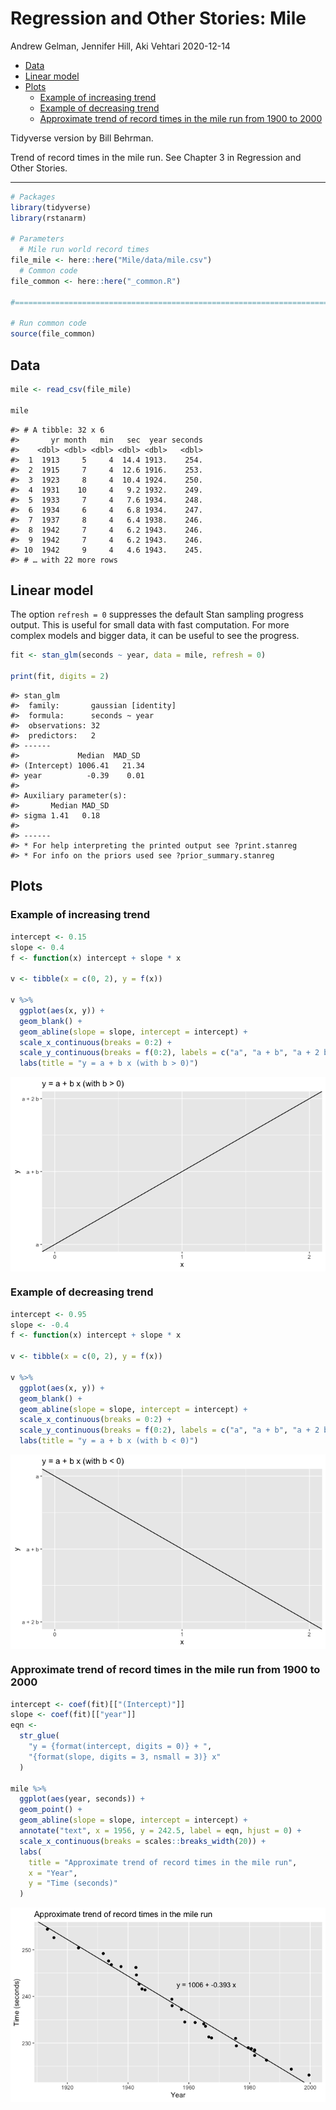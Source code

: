 Regression and Other Stories: Mile
================
Andrew Gelman, Jennifer Hill, Aki Vehtari
2020-12-14

-   [Data](#data)
-   [Linear model](#linear-model)
-   [Plots](#plots)
    -   [Example of increasing trend](#example-of-increasing-trend)
    -   [Example of decreasing trend](#example-of-decreasing-trend)
    -   [Approximate trend of record times in the mile run from 1900 to
        2000](#approximate-trend-of-record-times-in-the-mile-run-from-1900-to-2000)

Tidyverse version by Bill Behrman.

Trend of record times in the mile run. See Chapter 3 in Regression and
Other Stories.

------------------------------------------------------------------------

``` r
# Packages
library(tidyverse)
library(rstanarm)

# Parameters
  # Mile run world record times
file_mile <- here::here("Mile/data/mile.csv")
  # Common code
file_common <- here::here("_common.R")

#===============================================================================

# Run common code
source(file_common)
```

## Data

``` r
mile <- read_csv(file_mile)

mile
```

    #> # A tibble: 32 x 6
    #>       yr month   min   sec  year seconds
    #>    <dbl> <dbl> <dbl> <dbl> <dbl>   <dbl>
    #>  1  1913     5     4  14.4 1913.    254.
    #>  2  1915     7     4  12.6 1916.    253.
    #>  3  1923     8     4  10.4 1924.    250.
    #>  4  1931    10     4   9.2 1932.    249.
    #>  5  1933     7     4   7.6 1934.    248.
    #>  6  1934     6     4   6.8 1934.    247.
    #>  7  1937     8     4   6.4 1938.    246.
    #>  8  1942     7     4   6.2 1943.    246.
    #>  9  1942     7     4   6.2 1943.    246.
    #> 10  1942     9     4   4.6 1943.    245.
    #> # … with 22 more rows

## Linear model

The option `refresh = 0` suppresses the default Stan sampling progress
output. This is useful for small data with fast computation. For more
complex models and bigger data, it can be useful to see the progress.

``` r
fit <- stan_glm(seconds ~ year, data = mile, refresh = 0)

print(fit, digits = 2)
```

    #> stan_glm
    #>  family:       gaussian [identity]
    #>  formula:      seconds ~ year
    #>  observations: 32
    #>  predictors:   2
    #> ------
    #>             Median  MAD_SD 
    #> (Intercept) 1006.41   21.34
    #> year          -0.39    0.01
    #> 
    #> Auxiliary parameter(s):
    #>       Median MAD_SD
    #> sigma 1.41   0.18  
    #> 
    #> ------
    #> * For help interpreting the printed output see ?print.stanreg
    #> * For info on the priors used see ?prior_summary.stanreg

## Plots

### Example of increasing trend

``` r
intercept <- 0.15
slope <- 0.4
f <- function(x) intercept + slope * x

v <- tibble(x = c(0, 2), y = f(x))

v %>% 
  ggplot(aes(x, y)) +
  geom_blank() +
  geom_abline(slope = slope, intercept = intercept) +
  scale_x_continuous(breaks = 0:2) +
  scale_y_continuous(breaks = f(0:2), labels = c("a", "a + b", "a + 2 b")) +
  labs(title = "y = a + b x (with b > 0)")
```

<img src="mile_tv_files/figure-gfm/unnamed-chunk-4-1.png" style="display: block; margin: auto;" />

### Example of decreasing trend

``` r
intercept <- 0.95
slope <- -0.4
f <- function(x) intercept + slope * x

v <- tibble(x = c(0, 2), y = f(x))

v %>% 
  ggplot(aes(x, y)) +
  geom_blank() +
  geom_abline(slope = slope, intercept = intercept) +
  scale_x_continuous(breaks = 0:2) +
  scale_y_continuous(breaks = f(0:2), labels = c("a", "a + b", "a + 2 b")) +
  labs(title = "y = a + b x (with b < 0)")
```

<img src="mile_tv_files/figure-gfm/unnamed-chunk-5-1.png" style="display: block; margin: auto;" />

### Approximate trend of record times in the mile run from 1900 to 2000

``` r
intercept <- coef(fit)[["(Intercept)"]]
slope <- coef(fit)[["year"]]
eqn <- 
  str_glue(
    "y = {format(intercept, digits = 0)} + ",
    "{format(slope, digits = 3, nsmall = 3)} x"
  )

mile %>% 
  ggplot(aes(year, seconds)) +
  geom_point() +
  geom_abline(slope = slope, intercept = intercept) +
  annotate("text", x = 1956, y = 242.5, label = eqn, hjust = 0) +
  scale_x_continuous(breaks = scales::breaks_width(20)) +
  labs(
    title = "Approximate trend of record times in the mile run",
    x = "Year",
    y = "Time (seconds)"
  )
```

<img src="mile_tv_files/figure-gfm/unnamed-chunk-6-1.png" style="display: block; margin: auto;" />
